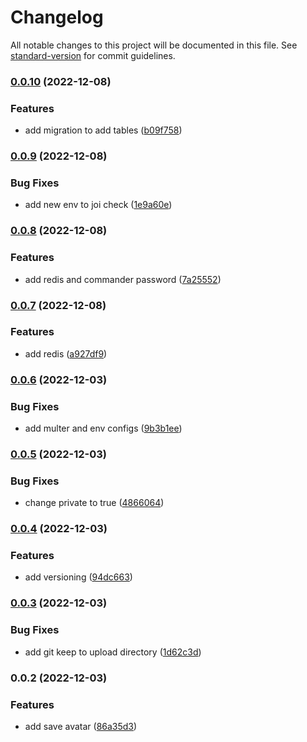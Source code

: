 # Changelog

All notable changes to this project will be documented in this file. See [standard-version](https://github.com/conventional-changelog/standard-version) for commit guidelines.

### [0.0.10](https://github.com/amin7ranjbar/nest-sample/compare/v0.0.9...v0.0.10) (2022-12-08)


### Features

* add migration to add tables ([b09f758](https://github.com/amin7ranjbar/nest-sample/commit/b09f75847fe60e7e5e1ad35783ed79e9ad02c093))

### [0.0.9](https://github.com/amin7ranjbar/nest-sample/compare/v0.0.8...v0.0.9) (2022-12-08)


### Bug Fixes

* add new env to joi check ([1e9a60e](https://github.com/amin7ranjbar/nest-sample/commit/1e9a60ea29fc8243e9122a63b014bcafe9333b7f))

### [0.0.8](https://github.com/amin7ranjbar/nest-sample/compare/v0.0.7...v0.0.8) (2022-12-08)


### Features

* add redis and commander password ([7a25552](https://github.com/amin7ranjbar/nest-sample/commit/7a25552e9dc6500ff051bcde72df80a59015e557))

### [0.0.7](https://github.com/amin7ranjbar/nest-sample/compare/v0.0.6...v0.0.7) (2022-12-08)


### Features

* add redis ([a927df9](https://github.com/amin7ranjbar/nest-sample/commit/a927df9f6c9a73771cc48473ac82edd81ad6b9fe))

### [0.0.6](https://github.com/amin7ranjbar/nest-sample/compare/v0.0.5...v0.0.6) (2022-12-03)


### Bug Fixes

* add multer and env configs ([9b3b1ee](https://github.com/amin7ranjbar/nest-sample/commit/9b3b1eed5d5c5f055f123babf938d19660b8c1cd))

### [0.0.5](https://github.com/amin7ranjbar/nest-sample/compare/v0.0.4...v0.0.5) (2022-12-03)


### Bug Fixes

* change private to true ([4866064](https://github.com/amin7ranjbar/nest-sample/commit/48660640726e70a7b124662580a69111de631b66))

### [0.0.4](https://github.com/amin7ranjbar/nest-sample/compare/v0.0.3...v0.0.4) (2022-12-03)


### Features

* add versioning ([94dc663](https://github.com/amin7ranjbar/nest-sample/commit/94dc6636e9a2a4998d382d5c5cef0a76252bc41a))

### [0.0.3](https://github.com/amin7ranjbar/nest-sample/compare/v0.0.2...v0.0.3) (2022-12-03)


### Bug Fixes

* add git keep to upload directory ([1d62c3d](https://github.com/amin7ranjbar/nest-sample/commit/1d62c3ded725dac2f24cf3cbb6b5c3eef9dbef5a))

### 0.0.2 (2022-12-03)


### Features

* add save avatar ([86a35d3](https://github.com/amin7ranjbar/nest-sample/commit/86a35d32cfd616b98eb5cfe4cca981a20e22cd4c))
